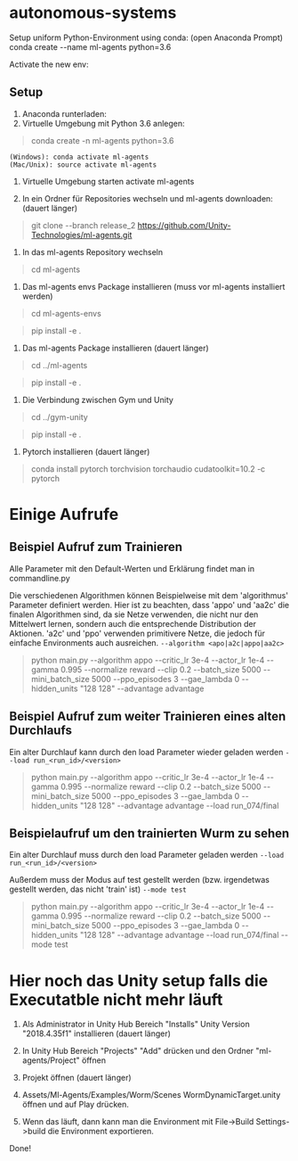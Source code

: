 # autonomous-systems

Setup uniform Python-Environment using conda: (open Anaconda Prompt)  
conda create --name ml-agents python=3.6

Activate the new env:


## Setup
1. Anaconda runterladen:
1. Virtuelle Umgebung mit Python 3.6 anlegen:

> conda create -n ml-agents python=3.6

    (Windows): conda activate ml-agents  
    (Mac/Unix): source activate ml-agents

1. Virtuelle Umgebung starten
activate ml-agents

1. In ein Ordner für Repositories wechseln und ml-agents downloaden: (dauert länger)

> git clone --branch release_2 https://github.com/Unity-Technologies/ml-agents.git

1. In das ml-agents Repository wechseln
> cd ml-agents

1. Das ml-agents envs Package installieren (muss vor ml-agents installiert werden)

>cd ml-agents-envs

>pip install -e .

1. Das ml-agents Package installieren (dauert länger)

> cd ../ml-agents

> pip install -e .

1. Die Verbindung zwischen Gym und Unity 

> cd ../gym-unity

> pip install -e .

1. Pytorch installieren (dauert länger)

> conda install pytorch torchvision torchaudio cudatoolkit=10.2 -c pytorch

# Einige Aufrufe

## Beispiel Aufruf zum Trainieren

Alle Parameter mit den Default-Werten und Erklärung findet man in commandline.py 

Die verschiedenen Algorithmen können Beispielweise mit dem 'algorithmus' Parameter definiert werden. 
Hier ist zu beachten, dass 'appo' und 'aa2c' die finalen Algorithmen sind, da sie Netze verwenden, die nicht nur den Mittelwert lernen, sondern auch die entsprechende Distribution der Aktionen. 'a2c' und 'ppo' verwenden primitivere Netze, die jedoch für einfache Environments auch ausreichen. 
```--algorithm <apo|a2c|appo|aa2c>```

> python main.py --algorithm appo --critic_lr 3e-4 --actor_lr 1e-4 --gamma 0.995 --normalize reward  --clip 0.2 --batch_size 5000 --mini_batch_size 5000 --ppo_episodes 3 --gae_lambda 0 --hidden_units "128 128" --advantage advantage

## Beispiel Aufruf zum weiter Trainieren eines alten Durchlaufs

Ein alter Durchlauf kann durch den load Parameter wieder geladen werden 
```--load run_<run_id>/<version> ```

> python main.py --algorithm appo --critic_lr 3e-4 --actor_lr 1e-4 --gamma 0.995 --normalize reward  --clip 0.2 --batch_size 5000 --mini_batch_size 5000 --ppo_episodes 3 --gae_lambda 0 --hidden_units "128 128" --advantage advantage --load run_074/final 

## Beispielaufruf um den trainierten Wurm zu sehen

Ein alter Durchlauf muss durch den load Parameter geladen werden 
```--load run_<run_id>/<version>```

Außerdem muss der Modus auf test gestellt werden (bzw. irgendetwas gestellt werden, das nicht 'train' ist)
```--mode test```

> python main.py --algorithm appo --critic_lr 3e-4 --actor_lr 1e-4 --gamma 0.995 --normalize reward  --clip 0.2 --batch_size 5000 --mini_batch_size 5000 --ppo_episodes 3 --gae_lambda 0 --hidden_units "128 128" --advantage advantage --load run_074/final --mode test


# Hier noch das Unity setup falls die Executatble nicht mehr läuft 

1. Als Administrator in Unity Hub Bereich "Installs"  Unity Version "2018.4.35f1" installieren (dauert länger)

1. In Unity Hub Bereich "Projects" "Add" drücken und den Ordner "ml-agents/Project" öffnen

1. Projekt öffnen (dauert länger)

1. Assets/Ml-Agents/Examples/Worm/Scenes WormDynamicTarget.unity öffnen und auf Play drücken.

1. Wenn das läuft, dann kann man die Environment mit File->Build Settings->build die Environment exportieren.

Done!

